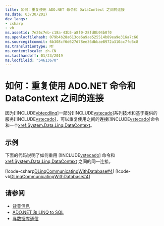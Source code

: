 ```yaml
---
title: 如何：重复使用 ADO.NET 命令和 DataContext 之间的连接
ms.date: 03/30/2017
dev_langs:
- csharp
- vb
ms.assetid: 7e26c7eb-c18a-43b5-a8f0-28fd8b04b0f0
ms.openlocfilehash: 079b4b28a613ce6a9ae525514b89ea9e316a7c66
ms.sourcegitcommit: 6b308cf6d627d78ee36dbbae8972a310ac7fd6c8
ms.translationtype: MT
ms.contentlocale: zh-CN
ms.lasthandoff: 01/23/2019
ms.locfileid: "54613670"
---
```

# <a name="how-to-reuse-a-connection-between-an-adonet-command-and-a-datacontext"></a>如何：重复使用 ADO.NET 命令和 DataContext 之间的连接
因为[!INCLUDE[vbtecdlinq](../../../../../../includes/vbtecdlinq-md.md)]一部分[!INCLUDE[vstecado](../../../../../../includes/vstecado-md.md)]系列技术和基于提供的服务[!INCLUDE[vstecado](../../../../../../includes/vstecado-md.md)]，可以重复使用之间的连接[!INCLUDE[vstecado](../../../../../../includes/vstecado-md.md)]命令和一个<xref:System.Data.Linq.DataContext>。  
  
## <a name="example"></a>示例  
 下面的代码说明了如何重用 [!INCLUDE[vstecado](../../../../../../includes/vstecado-md.md)] 命令和 <xref:System.Data.Linq.DataContext> 之间的同一连接。  
  
 [!code-csharp[DLinqCommunicatingWithDatabase#4](../../../../../../samples/snippets/csharp/VS_Snippets_Data/DLinqCommunicatingWithDatabase/cs/Program.cs#4)]
 [!code-vb[DLinqCommunicatingWithDatabase#4](../../../../../../samples/snippets/visualbasic/VS_Snippets_Data/DLinqCommunicatingWithDatabase/vb/Module1.vb#4)]  
  
## <a name="see-also"></a>请参阅
- [背景信息](../../../../../../docs/framework/data/adonet/sql/linq/background-information.md)
- [ADO.NET 和 LINQ to SQL](../../../../../../docs/framework/data/adonet/sql/linq/ado-net-and-linq-to-sql.md)
- [与数据库通信](../../../../../../docs/framework/data/adonet/sql/linq/communicating-with-the-database.md)
